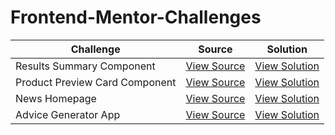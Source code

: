 # Frontend-Mentor-Challenges

| Challenge | Source | Solution |
| --------- | -------- | -------- |
| Results Summary Component | [View Source](https://github.com/VivekAlhat/Frontend-Mentor-Challenges/tree/main/results-summary-component)| [View Solution](https://earnest-sunflower-bdfce5.netlify.app/)
| Product Preview Card Component | [View Source](https://github.com/VivekAlhat/Frontend-Mentor-Challenges/tree/main/product-preview-card-component) | [View Solution](https://incomparable-dodol-42c2bb.netlify.app/)
| News Homepage | [View Source](https://github.com/VivekAlhat/Frontend-Mentor-Challenges/tree/main/news-homepage) | [View Solution](https://animated-paletas-af188e.netlify.app/)
| Advice Generator App | [View Source](https://github.com/VivekAlhat/Frontend-Mentor-Challenges/tree/main/advice-generator-app) | [View Solution](https://thriving-pegasus-90997e.netlify.app/)